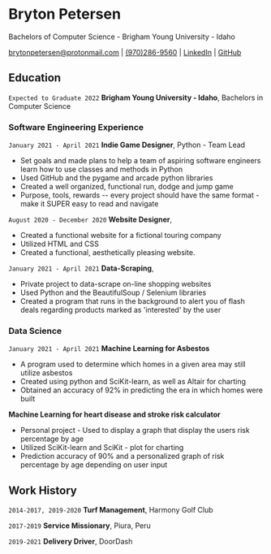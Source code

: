 # Bryton Petersen
Bachelors of Computer Science - Brigham Young University - Idaho

<div id="webaddress">
<a href="brytonpetersen@protonmail.com">brytonpetersen@protonmail.com</a>
| <a href=>(970)286-9560</a>
| <a href="https://www.linkedin.com/in/bryton-p-20485491/">LinkedIn</a>
| <a href="https://github.com/DangerLegs/PETERSEN_resume">GitHub</a>
</div>

<!-- https://www.monique.tech/the-art-of-markdown -->

## Education

`Expected to Graduate 2022`
__Brigham Young University - Idaho__, Bachelors in Computer Science


### Software Engineering Experience

`January 2021 - April 2021`
__Indie Game Designer__, Python - Team Lead

- Set goals and made plans to help a team of aspiring software engineers learn how to use classes and methods in Python
- Used GitHub and the pygame and arcade python libraries
- Created a well organized, functional run, dodge and jump game
- Purpose, tools, rewards -- every project should have the same format - make it SUPER easy to read and navigate

`August 2020 - December 2020`
__Website Designer__,

- Created a functional website for a fictional touring company
- Utilized HTML and CSS
- Created a functional, aesthetically pleasing website. 

`January 2021 - April 2021`
__Data-Scraping__,

- Private project to data-scrape on-line shopping websites
- Used Python and the BeautifulSoup / Selenium libraries
- Created a program that runs in the background to alert you of flash deals regarding products marked as 'interested' by the user

### Data Science

`January 2021 - April 2021`
__Machine Learning for Asbestos__

- A program used to determine which homes in a given area may still utilize asbestos
- Created using python and SciKit-learn, as well as Altair for charting
- Obtained an accuracy of 92% in predicting the era in which homes were built

__Machine Learning for heart disease and stroke risk calculator__

- Personal project - Used to display a graph that display the users risk percentage by age
- Utilized SciKit-learn and SciKit - plot for charting
- Prediction accuracy of 90% and a personalized graph of risk percentage by age depending on user input


## Work History

`2014-2017, 2019-2020`
__Turf Management__, Harmony Golf Club

`2017-2019`
__Service Missionary__, Piura, Peru

`2019-2021`
__Delivery Driver__, DoorDash


<!-- ### Footer

Last updated: May 2013 -->


